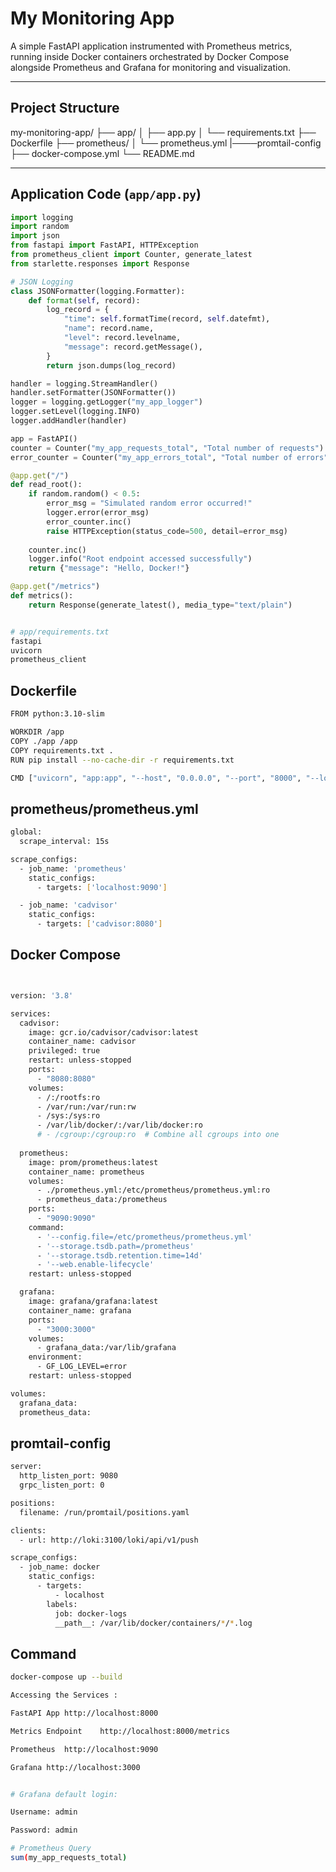 # My Monitoring App

A simple FastAPI application instrumented with Prometheus metrics, running inside Docker containers orchestrated by Docker Compose alongside Prometheus and Grafana for monitoring and visualization.

---

## Project Structure

my-monitoring-app/
├── app/
│ ├── app.py
│ └── requirements.txt
├── Dockerfile
├── prometheus/
│ └── prometheus.yml
|────promtail-config
├── docker-compose.yml
└── README.md


---

## Application Code (`app/app.py`)

```python
import logging
import random
import json
from fastapi import FastAPI, HTTPException
from prometheus_client import Counter, generate_latest
from starlette.responses import Response

# JSON Logging
class JSONFormatter(logging.Formatter):
    def format(self, record):
        log_record = {
            "time": self.formatTime(record, self.datefmt),
            "name": record.name,
            "level": record.levelname,
            "message": record.getMessage(),
        }
        return json.dumps(log_record)

handler = logging.StreamHandler()
handler.setFormatter(JSONFormatter())
logger = logging.getLogger("my_app_logger")
logger.setLevel(logging.INFO)
logger.addHandler(handler)

app = FastAPI()
counter = Counter("my_app_requests_total", "Total number of requests")
error_counter = Counter("my_app_errors_total", "Total number of errors")

@app.get("/")
def read_root():
    if random.random() < 0.5:
        error_msg = "Simulated random error occurred!"
        logger.error(error_msg)
        error_counter.inc()
        raise HTTPException(status_code=500, detail=error_msg)
    
    counter.inc()
    logger.info("Root endpoint accessed successfully")
    return {"message": "Hello, Docker!"}

@app.get("/metrics")
def metrics():
    return Response(generate_latest(), media_type="text/plain")


# app/requirements.txt
fastapi
uvicorn
prometheus_client

```
## Dockerfile

```bash
FROM python:3.10-slim

WORKDIR /app
COPY ./app /app
COPY requirements.txt .
RUN pip install --no-cache-dir -r requirements.txt

CMD ["uvicorn", "app:app", "--host", "0.0.0.0", "--port", "8000", "--log-level", "info"]

```

## prometheus/prometheus.yml
```bash
global:
  scrape_interval: 15s

scrape_configs:
  - job_name: 'prometheus'
    static_configs:
      - targets: ['localhost:9090']

  - job_name: 'cadvisor'
    static_configs:
      - targets: ['cadvisor:8080']

```


## Docker Compose
```bash


version: '3.8'

services:
  cadvisor:
    image: gcr.io/cadvisor/cadvisor:latest
    container_name: cadvisor
    privileged: true
    restart: unless-stopped
    ports:
      - "8080:8080"
    volumes:
      - /:/rootfs:ro
      - /var/run:/var/run:rw
      - /sys:/sys:ro
      - /var/lib/docker/:/var/lib/docker:ro
      # - /cgroup:/cgroup:ro  # Combine all cgroups into one
          
  prometheus:
    image: prom/prometheus:latest
    container_name: prometheus
    volumes:
      - ./prometheus.yml:/etc/prometheus/prometheus.yml:ro
      - prometheus_data:/prometheus
    ports:
      - "9090:9090"
    command:
      - '--config.file=/etc/prometheus/prometheus.yml'
      - '--storage.tsdb.path=/prometheus'
      - '--storage.tsdb.retention.time=14d'
      - '--web.enable-lifecycle'
    restart: unless-stopped

  grafana:
    image: grafana/grafana:latest
    container_name: grafana
    ports:
      - "3000:3000"
    volumes:
      - grafana_data:/var/lib/grafana
    environment:
      - GF_LOG_LEVEL=error
    restart: unless-stopped

volumes:
  grafana_data:
  prometheus_data:


```

## promtail-config
```bash
server:
  http_listen_port: 9080
  grpc_listen_port: 0

positions:
  filename: /run/promtail/positions.yaml

clients:
  - url: http://loki:3100/loki/api/v1/push

scrape_configs:
  - job_name: docker
    static_configs:
      - targets:
          - localhost
        labels:
          job: docker-logs
          __path__: /var/lib/docker/containers/*/*.log

```


## Command 
```bash
docker-compose up --build

Accessing the Services :

FastAPI App	http://localhost:8000

Metrics Endpoint	http://localhost:8000/metrics

Prometheus	http://localhost:9090

Grafana	http://localhost:3000


# Grafana default login:

Username: admin

Password: admin

# Prometheus Query
sum(my_app_requests_total)

```